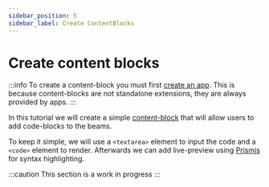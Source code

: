 ```yaml
---
sidebar_position: 5
sidebar_label: Create ContentBlocks
---
```


# Create content blocks
:::info
To create a content-block you must first [create an app](./create-an-app.md). This is because content-blocks are not standalone extensions, they are always provided by apps.
:::

In this tutorial we will create a simple [content-block](../extensions/content_blocks.md) that will allow users to add code-blocks to the beams.

To keep it simple, we will use a `<textarea>` element to input the code and a `<code>` element to render. Afterwards we can add live-preview using [Prismjs](https://github.com/PrismJS/prism/) for syntax highlighting.


:::caution
This section is a work in progress
:::
